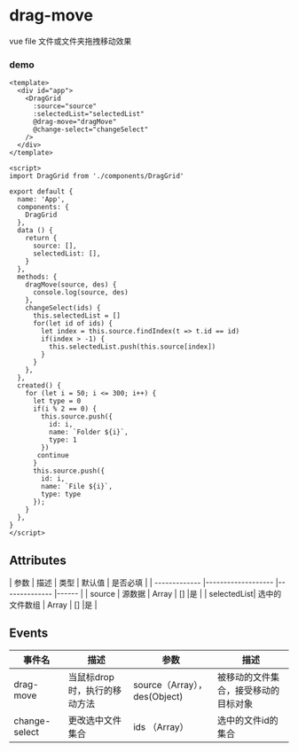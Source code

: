 # drag-move
vue file 文件或文件夹拖拽移动效果

### demo
``` vue
<template>
  <div id="app"> 
    <DragGrid  
      :source="source"
      :selectedList="selectedList"
      @drag-move="dragMove"
      @change-select="changeSelect" 
    />
  </div>
</template>

<script>
import DragGrid from './components/DragGrid'

export default {
  name: 'App',
  components: {
    DragGrid
  },
  data () {
    return {
      source: [],
      selectedList: [],
    }
  },
  methods: {
    dragMove(source, des) {
      console.log(source, des)
    },
    changeSelect(ids) {
      this.selectedList = []
      for(let id of ids) {
        let index = this.source.findIndex(t => t.id == id)
        if(index > -1) {
          this.selectedList.push(this.source[index])
        }
      }   
    }, 
  },
  created() { 
    for (let i = 50; i <= 300; i++) {
      let type = 0
      if(i % 2 == 0) { 
        this.source.push({
          id: i,
          name: `Folder ${i}`,
          type: 1
        }) 
       continue
      }
      this.source.push({
        id: i,
        name: `File ${i}`,
        type: type
      });
    }
  }, 
}
</script>
```

## Attributes
| 参数           | 描述              | 类型           | 默认值              | 是否必填   |
| ------------- |------------------- |-------------- |------ |
| source | 源数据 | Array | [] |是 |
| selectedList| 选中的文件数组 |  Array  | [] |是 | 

## Events
| 事件名         | 描述              | 参数           | 描述      |
| ------------- |------------------- |-------------- |-----------|
| drag-move     | 当鼠标drop时，执行的移动方法  |  source（Array），des(Object)  | 被移动的文件集合，接受移动的目标对象|
| change-select | 更改选中文件集合  | ids （Array）|  选中的文件id的集合|
